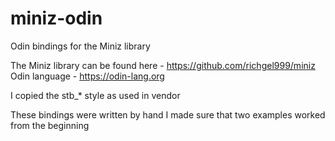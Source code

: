 # miniz-odin
Odin bindings for the Miniz library

The Miniz library can be found here - https://github.com/richgel999/miniz
Odin language - https://odin-lang.org

I copied the stb_* style as used in vendor

These bindings were written by hand
I made sure that two examples worked from the beginning

